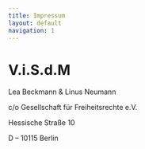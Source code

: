 ```yaml
---
title: Impressum
layout: default
navigation: 1
---
```


# V.i.S.d.M

Lea Beckmann & Linus Neumann

c/o Gesellschaft für Freiheitsrechte e.V.

Hessische Straße 10

D – 10115 Berlin